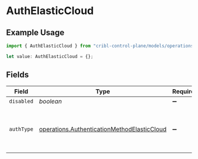 # AuthElasticCloud

## Example Usage

```typescript
import { AuthElasticCloud } from "cribl-control-plane/models/operations";

let value: AuthElasticCloud = {};
```

## Fields

| Field                                                                                                      | Type                                                                                                       | Required                                                                                                   | Description                                                                                                |
| ---------------------------------------------------------------------------------------------------------- | ---------------------------------------------------------------------------------------------------------- | ---------------------------------------------------------------------------------------------------------- | ---------------------------------------------------------------------------------------------------------- |
| `disabled`                                                                                                 | *boolean*                                                                                                  | :heavy_minus_sign:                                                                                         | N/A                                                                                                        |
| `authType`                                                                                                 | [operations.AuthenticationMethodElasticCloud](../../models/operations/authenticationmethodelasticcloud.md) | :heavy_minus_sign:                                                                                         | Enter credentials directly, or select a stored secret                                                      |